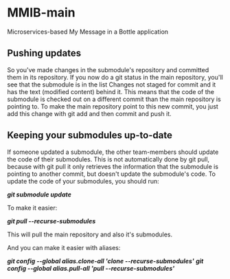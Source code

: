 # MMIB-main
Microservices-based My Message in a Bottle application

## Pushing updates
So you've made changes in the submodule's repository and committed them in its repository. If you now do a git status in the main repository, you'll see that the submodule is in the list Changes not staged for commit and it has the text (modified content) behind it. This means that the code of the submodule is checked out on a different commit than the main repository is pointing to. To make the main repository point to this new commit, you just add this change with git add and then commit and push it.

## Keeping your submodules up-to-date
If someone updated a submodule, the other team-members should update the code of their submodules. This is not automatically done by git pull, because with git pull it only retrieves the information that the submodule is pointing to another commit, but doesn't update the submodule's code. To update the code of your submodules, you should run:

***git submodule update***

To make it easier:

***git pull --recurse-submodules***

This will pull the main repository and also it's submodules.

And you can make it easier with aliases:

***git config --global alias.clone-all 'clone --recurse-submodules'***
***git config --global alias.pull-all 'pull --recurse-submodules'***
